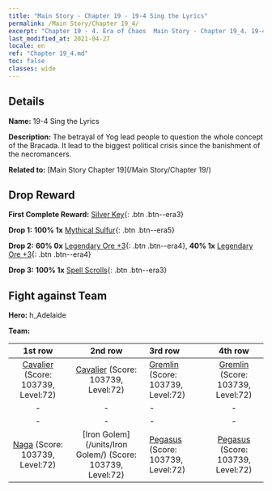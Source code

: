 ```yaml
---
title: "Main Story - Chapter 19 - 19-4 Sing the Lyrics"
permalink: /Main Story/Chapter 19_4/
excerpt: "Chapter 19 - 4. Era of Chaos  Main Story - Chapter 19_4. 19-4 Sing the Lyrics"
last_modified_at: 2021-04-27
locale: en
ref: "Chapter 19_4.md"
toc: false
classes: wide
---
```


## Details

 **Name:** 19-4 Sing the Lyrics

 **Description:** The betrayal of Yog lead people to question the whole concept of the Bracada. It lead to the biggest political crisis since the banishment of the necromancers.

 **Related to:** [Main Story Chapter 19](/Main Story/Chapter 19/)

## Drop Reward

 **First Complete Reward:** [Silver Key](/Items/con_693/){: .btn .btn--era3}

 **Drop 1:** **100% 1x** [Mythical Sulfur](/Items/mat_64/){: .btn .btn--era5}

 **Drop 2:** **60% 0x** [Legendary Ore +3](/Items/mat_54/){: .btn .btn--era4}, **40% 1x** [Legendary Ore +3](/Items/mat_54/){: .btn .btn--era4}

 **Drop 3:** **100% 1x** [Spell Scrolls](/Items/con_694/){: .btn .btn--era3}


## Fight against Team
 **Hero:** h_Adelaide

 **Team:**


  | 1st row | 2nd row | 3rd row | 4th row |
  |:----:|:----:|:----|:----:|
  | [Cavalier](/units/Cavalier/) (Score: 103739, Level:72)  | [Cavalier](/units/Cavalier/) (Score: 103739, Level:72)  | [Gremlin](/units/Gremlin/) (Score: 103739, Level:72)  | [Gremlin](/units/Gremlin/) (Score: 103739, Level:72)  |
  | - | - | - | - |
  | - | - | - | - |
  | [Naga](/units/Naga/) (Score: 103739, Level:72)  | [Iron Golem](/units/Iron Golem/) (Score: 103739, Level:72)  | [Pegasus](/units/Pegasus/) (Score: 103739, Level:72)  | [Pegasus](/units/Pegasus/) (Score: 103739, Level:72)  |


